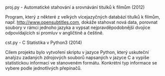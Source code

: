 proj.py - Automatické stahování a srovnávání titulků k filmům (2012)

Program, který z některé z velkých vícejazyčných databází titulků k filmům, např. http://www.opensubtitles.com, dokáže stahovat nová data, porovnat soubory v rámci jednoho jazyka a vypsat nejpravděpodobnější dvojice odpovídajících si promluv v angličtině a češtině.


cst.py - C Statistika v Python3 (2014)

Cílem projektu bylo vytvoření skriptu v jazyce Python, který uskuteční analýzu zadaných zdrojových souborů
napsaných v jazyce C a vypíše statistickou informaci ve stanoveném formátu. Konkrétni typ informace se vybere podle
jednotlivých přepínačů.
